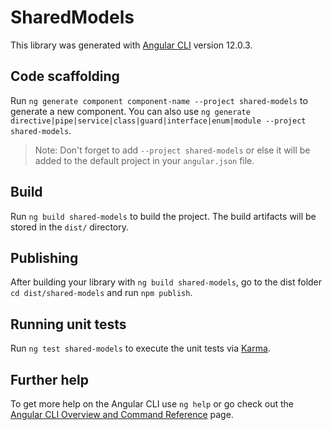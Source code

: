 # SharedModels

This library was generated with [Angular CLI](https://github.com/angular/angular-cli) version 12.0.3.

## Code scaffolding

Run `ng generate component component-name --project shared-models` to generate a new component. You can also use `ng generate directive|pipe|service|class|guard|interface|enum|module --project shared-models`.
> Note: Don't forget to add `--project shared-models` or else it will be added to the default project in your `angular.json` file. 

## Build

Run `ng build shared-models` to build the project. The build artifacts will be stored in the `dist/` directory.

## Publishing

After building your library with `ng build shared-models`, go to the dist folder `cd dist/shared-models` and run `npm publish`.

## Running unit tests

Run `ng test shared-models` to execute the unit tests via [Karma](https://karma-runner.github.io).

## Further help

To get more help on the Angular CLI use `ng help` or go check out the [Angular CLI Overview and Command Reference](https://angular.io/cli) page.
